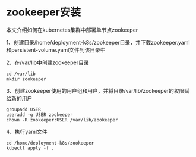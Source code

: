 # zookeeper安装
本文介绍如何在kubernetes集群中部署单节点zookeeper

1、创建目录/home/deployment-k8s/zookeeper目录，并下载zookeeper.yaml和persistent-volume.yaml文件到该目录中

2、在/var/lib中创建zookeeper目录
```
cd /var/lib
mkdir zookeeper
```

3、创建zookeeper使用的用户组和用户，并将目录/var/lib/zookeeper的权限赋给新的用户
```
groupadd USER
useradd -g USER zookeeper
chown -R zookeeper:USER /var/lib/zookeeper
```

4、执行yaml文件
```
cd /home/deployment-k8s/zookeeper
kubectl apply -f .
```
